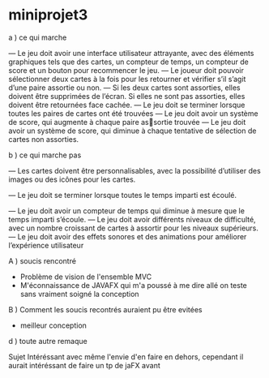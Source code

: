 # miniprojet3

a ) ce qui marche 


— Le jeu doit avoir une interface utilisateur attrayante, avec des éléments
graphiques tels que des cartes, un compteur de temps, un compteur de
score et un bouton pour recommencer le jeu.
— Le joueur doit pouvoir sélectionner deux cartes à la fois pour les retourner
et vérifier s’il s’agit d’une paire assortie ou non.
— Si les deux cartes sont assorties, elles doivent être supprimées de l’écran.
Si elles ne sont pas assorties, elles doivent être retournées face cachée.
— Le jeu doit se terminer lorsque toutes les paires de cartes ont été trouvées
— Le jeu doit avoir un système de score, qui augmente à chaque paire assortie trouvée 
— Le jeu doit avoir un système de score, qui  diminue à chaque tentative de sélection de cartes non
assorties.

b ) ce qui marche pas
 


— Les cartes doivent être personnalisables, avec la possibilité d’utiliser des
images ou des icônes pour les cartes.

— Le jeu doit se terminer lorsque toutes le temps imparti est écoulé.

— Le jeu doit avoir un compteur de temps qui diminue à mesure que le
temps imparti s’écoule.
— Le jeu doit avoir différents niveaux de difficulté, avec un nombre croissant
de cartes à assortir pour les niveaux supérieurs.
— Le jeu doit avoir des effets sonores et des animations pour améliorer
l’expérience utilisateur

A ) soucis rencontré

- Problème de vision de l'ensemble MVC
- M'éconnaissance de JAVAFX qui m'a poussé à me dire allé on teste sans vraiment soigné la conception 

B ) Comment les soucis recontrés auraient pu être evitées 

- meilleur conception 


d ) toute autre remaque 

Sujet Intéréssant avec même l'envie d'en faire en dehors, cependant il aurait intéréssant de faire un tp de jaFX avant
